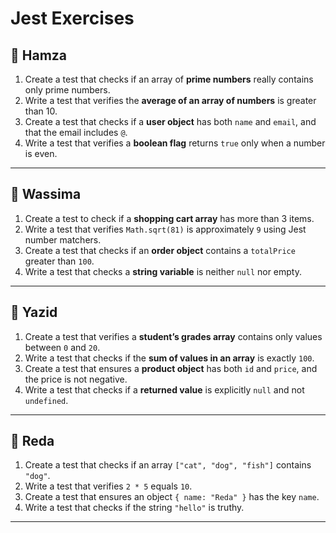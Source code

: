 # Jest Exercises

## 🔹 Hamza 
1. Create a test that checks if an array of **prime numbers** really contains only prime numbers.  
2. Write a test that verifies the **average of an array of numbers** is greater than 10.  
3. Create a test that checks if a **user object** has both `name` and `email`, and that the email includes `@`.  
4. Write a test that verifies a **boolean flag** returns `true` only when a number is even.

---

## 🔹 Wassima 
1. Create a test to check if a **shopping cart array** has more than 3 items.  
2. Write a test that verifies `Math.sqrt(81)` is approximately `9` using Jest number matchers.  
3. Create a test that checks if an **order object** contains a `totalPrice` greater than `100`.  
4. Write a test that checks a **string variable** is neither `null` nor empty.

---

## 🔹 Yazid 
1. Create a test that verifies a **student’s grades array** contains only values between `0` and `20`.  
2. Write a test that checks if the **sum of values in an array** is exactly `100`.  
3. Create a test that ensures a **product object** has both `id` and `price`, and the price is not negative.  
4. Write a test that checks if a **returned value** is explicitly `null` and not `undefined`.

---

## 🔹 Reda
1. Create a test that checks if an array `["cat", "dog", "fish"]` contains `"dog"`.  
2. Write a test that verifies `2 * 5` equals `10`.  
3. Create a test that ensures an object `{ name: "Reda" }` has the key `name`.  
4. Write a test that checks if the string `"hello"` is truthy.

---
